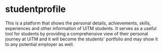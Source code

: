 # studentprofile 
This is a platform that shows the personal details, achievements, skills, experiences and other information of UiTM students. It serves as a useful tool for students by providing a comprehensive view of their personal journey at UiTM and it will become the students' portfolio and may show it to any potential employer as well.
